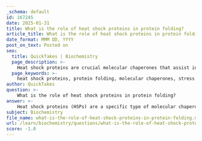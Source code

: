 ```yaml
---
_schema: default
id: 167245
date: 2025-01-31
title: What is the role of heat shock proteins in protein folding?
article_title: What is the role of heat shock proteins in protein folding?
date_format: MMM DD, YYYY
post_on_text: Posted on
seo:
  title: QuickTakes | Biochemistry
  page_description: >-
    Heat shock proteins are crucial molecular chaperones that assist in protein folding, prevent misfolding and aggregation, refold denatured proteins, and ensure cellular quality control in response to stress.
  page_keywords: >-
    heat shock proteins, protein folding, molecular chaperones, stress conditions, misfolding, aggregation, refolding, denatured proteins, quality control, Hsp70, Hsp90, chaperonins, protein homeostasis
author: QuickTakes
question: >-
    What is the role of heat shock proteins in protein folding?
answer: >-
    Heat shock proteins (HSPs) are a specific type of molecular chaperone that play a crucial role in protein folding, especially under stress conditions such as elevated temperatures. Their primary functions include:\n\n1. **Assisting in Proper Folding**: HSPs help newly synthesized proteins fold into their correct three-dimensional structures. This is essential because the functionality of a protein is highly dependent on its structure.\n\n2. **Preventing Misfolding and Aggregation**: Under stress conditions, proteins are more likely to misfold and aggregate, which can lead to cellular dysfunction and diseases. HSPs bind to these nascent or misfolded proteins, stabilizing them and preventing aggregation.\n\n3. **Refolding Denatured Proteins**: In cases where proteins have already misfolded, HSPs can facilitate the refolding of these proteins back into their functional conformations. This is particularly important during heat shock, where the risk of misfolding is significantly increased.\n\n4. **Quality Control**: HSPs are involved in the quality control of proteins. They can recognize misfolded proteins and either assist in their refolding or target them for degradation if they cannot be salvaged. This ensures that only properly folded proteins are allowed to function within the cell.\n\n5. **Different Families of HSPs**: Various families of heat shock proteins, such as Hsp70, Hsp90, and chaperonins (Hsp60), have evolved to assist in different aspects of protein folding. For instance, Hsp70s are typically involved in the initial stages of folding, while Hsp90s often assist in the final maturation of proteins.\n\nIn summary, heat shock proteins are vital for maintaining protein homeostasis in cells, particularly during stressful conditions, by ensuring proper protein folding, preventing misfolding, and facilitating the refolding of denatured proteins.
subject: Biochemistry
file_name: what-is-the-role-of-heat-shock-proteins-in-protein-folding.md
url: /learn/biochemistry/questions/what-is-the-role-of-heat-shock-proteins-in-protein-folding
score: -1.0
---
```


&nbsp;